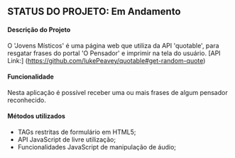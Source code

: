 ## STATUS DO PROJETO: Em Andamento

#### Descrição do Projeto
O 'Jovens Místicos' é uma página web que utiliza da API 'quotable', para resgatar frases do portal 'O Pensador' e imprimir na tela do usuário.
[API Link:] (https://github.com/lukePeavey/quotable#get-random-quote)

#### Funcionalidade
Nesta aplicação é possível receber uma ou mais frases de algum pensador reconhecido.

#### Métodos utilizados
* TAGs restritas de formulário em HTML5;
* API JavaScript de livre utilização;
* Funcionalidades JavaScript de manipulação de áudio;


